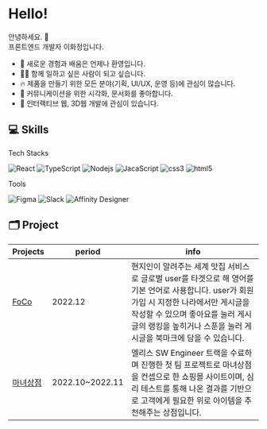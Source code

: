 # Hello!
안녕하세요. 👋   
프론트엔드 개발자 이화정입니다.   

- 📖 새로운 경험과 배움은 언제나 환영입니다.   
- 🙆‍♀️ 함께 일하고 싶은 사람이 되고 싶습니다.   
- 🔥 제품을 만들기 위한 모든 분야(기획, UI/UX, 운영 등)에 관심이 많습니다.   
- 📑 커뮤니케이션을 위한 시각화, 문서화를 좋아합니다.   
- 💚 인터랙티브 웹, 3D웹 개발에 관심이 있습니다.   
   
## 💻 Skills
Tech Stacks
<p>
  <img alt="React" src="https://img.shields.io/badge/-React-45b8d8?style=flat-square&logo=react&logoColor=white" />
  <img alt="TypeScript" src="https://img.shields.io/badge/-TypeScript-007ACC?style=flat-square&logo=typescript&logoColor=white" />
  <img alt="Nodejs" src="https://img.shields.io/badge/-Nodejs-43853d?style=flat-square&logo=Node.js&logoColor=white" />
  <img alt="JacaScript" src="https://img.shields.io/badge/-JavaScript-F7DF1E?style=flat-square&logo=javascript&logoColor=white" />
  <img alt="css3" src="https://img.shields.io/badge/-CSS3-1572B6?style=flat-square&logo=CSS3&logoColor=white" />
  <img alt="html5" src="https://img.shields.io/badge/-HTML5-E34F26?style=flat-square&logo=html5&logoColor=white" />
</p>

Tools
<p>
  <img alt="Figma" src="https://img.shields.io/badge/-Figma-F24E1E?style=flat-square&logo=Figma&logoColor=white" />
  <img alt="Slack" src="https://img.shields.io/badge/-Slack-4A154B?style=flat-square&logo=slack&logoColor=white" />
  <img alt="Affinity Designer" src="https://img.shields.io/badge/-AffinityDesigner-1B72BE?style=flat-square&logo=affinitydesigner&logoColor=white" />
</p>
   
## 🗂️ Project
|Projects|period|info|
|---|---|---|
|[FoCo](https://github.com/kailey224/FoCo)|2022.12|현지인이 알려주는 세계 맛집 서비스로 글로벌 user를 타겟으로 해 영어를 기본 언어로 사용합니다. user가 회원가입 시 지정한 나라에서만 게시글을 작성할 수 있으며 좋아요를 눌러 게시글의 랭킹을 높히거나 스푼을 눌러 게시글을 북마크에 담을 수 있습니다.|
|[마녀상점](https://github.com/kailey224/The-Witch-Store)|2022.10~2022.11|엘리스 SW Engineer 트랙을 수료하며 진행한 첫 팀 프로젝트로 마녀상점을 컨셉으로 한 쇼핑몰 사이트이며, 심리 테스트를 통해 나온 결과를 기반으로 고객에게 필요한 위로 아이템을 추천해주는 상점입니다.|
